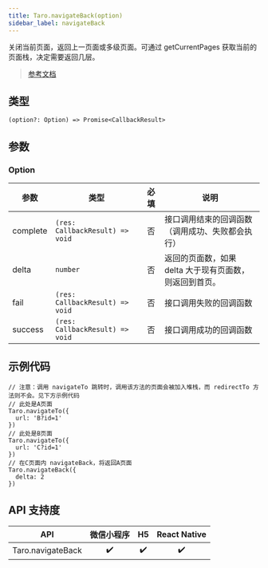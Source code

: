 ```yaml
---
title: Taro.navigateBack(option)
sidebar_label: navigateBack
---
```


关闭当前页面，返回上一页面或多级页面。可通过 getCurrentPages 获取当前的页面栈，决定需要返回几层。

> [参考文档](https://developers.weixin.qq.com/miniprogram/dev/api/route/wx.navigateBack.html)

## 类型

```tsx
(option?: Option) => Promise<CallbackResult>
```

## 参数

### Option

<table>
  <thead>
    <tr>
      <th>参数</th>
      <th>类型</th>
      <th style="text-align:center">必填</th>
      <th>说明</th>
    </tr>
  </thead>
  <tbody>
    <tr>
      <td>complete</td>
      <td><code>(res: CallbackResult) =&gt; void</code></td>
      <td style="text-align:center">否</td>
      <td>接口调用结束的回调函数（调用成功、失败都会执行）</td>
    </tr>
    <tr>
      <td>delta</td>
      <td><code>number</code></td>
      <td style="text-align:center">否</td>
      <td>返回的页面数，如果 delta 大于现有页面数，则返回到首页。</td>
    </tr>
    <tr>
      <td>fail</td>
      <td><code>(res: CallbackResult) =&gt; void</code></td>
      <td style="text-align:center">否</td>
      <td>接口调用失败的回调函数</td>
    </tr>
    <tr>
      <td>success</td>
      <td><code>(res: CallbackResult) =&gt; void</code></td>
      <td style="text-align:center">否</td>
      <td>接口调用成功的回调函数</td>
    </tr>
  </tbody>
</table>

## 示例代码

```tsx
// 注意：调用 navigateTo 跳转时，调用该方法的页面会被加入堆栈，而 redirectTo 方法则不会。见下方示例代码
// 此处是A页面
Taro.navigateTo({
  url: 'B?id=1'
})
// 此处是B页面
Taro.navigateTo({
  url: 'C?id=1'
})
// 在C页面内 navigateBack，将返回A页面
Taro.navigateBack({
  delta: 2
})
```

## API 支持度

| API | 微信小程序 | H5 | React Native |
| :---: | :---: | :---: | :---: |
| Taro.navigateBack | ✔️ | ✔️ | ✔️ |
